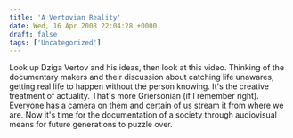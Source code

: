 ```yaml
---
title: 'A Vertovian Reality'
date: Wed, 16 Apr 2008 22:04:28 +0000
draft: false
tags: ['Uncategorized']
---
```


Look up Dziga Vertov and his ideas, then look at this video. Thinking of the documentary makers and their discussion about catching life unawares, getting real life to happen without the person knowing. It's the creative treatment of actuality. That's more Griersonian (if I remember right).  Everyone has a camera on them and certain of us stream it from where we are. Now it's time for the documentation of a society through audiovisual means for future generations to puzzle over.